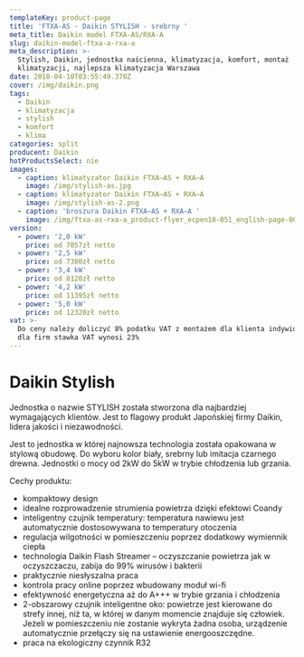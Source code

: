 ```yaml
---
templateKey: product-page
title: 'FTXA-AS - Daikin STYLISH - srebrny '
meta_title: Daikin model FTXA-AS/RXA-A
slug: daikin-model-ftxa-a-rxa-a
meta_description: >-
  Stylish, Daikin, jednostka naścienna, klimatyzacja, komfort, montaż
  klimatyzacji, najlepsza klimatyzacja Warszawa
date: 2018-04-10T03:55:49.370Z
cover: /img/daikin.png
tags:
  - Daikin
  - klimatyzacja
  - stylish
  - komfort
  - klima
categories: split
producent: Daikin
hotProductsSelect: nie
images:
  - caption: klimatyzator Daikin FTXA–AS + RXA–A
    image: /img/stylish-as.jpg
  - caption: klimatyzator Daikin FTXA–AS + RXA–A
    image: /img/stylish-as-2.png
  - caption: 'broszura Daikin FTXA–AS + RXA–A '
    image: /img/ftxa-as-rxa-a_product-flyer_ecpen18-051_english-page-001.jpg
version:
  - power: '2,0 kW'
    price: od 7057zł netto
  - power: '2,5 kW'
    price: od 7380zł netto
  - power: '3,4 kW'
    price: od 8120zł netto
  - power: '4,2 kW'
    price: od 11395zł netto
  - power: '5,0 kW'
    price: od 12320zł netto
vat: >-
  Do ceny należy doliczyć 8% podatku VAT z montażem dla klienta indywidualnego,
  dla firm stawka VAT wynosi 23%
---
```



# Daikin Stylish

Jednostka o nazwie STYLISH została stworzona dla najbardziej wymagających klientów. Jest to flagowy produkt Japońskiej firmy Daikin, lidera jakości i niezawodności.

Jest to jednostka w której najnowsza technologia została opakowana w stylową obudowę. Do wyboru kolor biały, srebrny lub imitacja czarnego drewna. Jednostki o mocy od 2kW do 5kW w trybie chłodzenia lub grzania.

Cechy produktu:

* kompaktowy design
* idealne rozprowadzenie strumienia powietrza dzięki efektowi Coandy
* inteligentny czujnik temperatury: temperatura nawiewu jest automatycznie dostosowywana to temperatury otoczenia
* regulacja wilgotności w pomieszczeniu poprzez dodatkowy wymiennik ciepła
* technologia Daikin Flash Streamer – oczyszczanie powietrza jak w oczyszczaczu, zabija do 99% wirusów i bakterii
* praktycznie niesłyszalna praca
* kontrola pracy online poprzez wbudowany moduł wi-fi
* efektywność energetyczna aż do A+++ w trybie grzania i chłodzenia
* 2-obszarowy czujnik inteligentne oko: powietrze jest kierowane do strefy innej, niż ta, w której w danym momencie znajduje się człowiek. Jeżeli w pomieszczeniu nie zostanie wykryta żadna osoba, urządzenie automatycznie przełączy się na ustawienie energooszczędne.
* praca na ekologiczny czynnik R32
